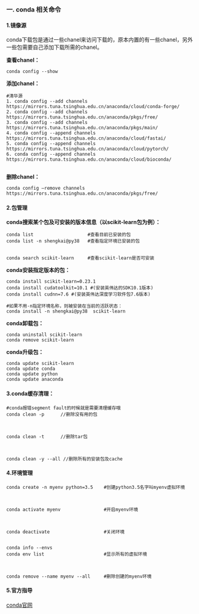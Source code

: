 ### 一. conda 相关命令

#### 1.镜像源

conda下载包是通过一些chanel来访问下载的，原本内置的有一些chanel，另外一些包需要自己添加下载所需的chanel。

**查看chanel：**

```
conda config --show
```

**添加chanel：**

```
#清华源
1. conda config --add channels https://mirrors.tuna.tsinghua.edu.cn/anaconda/cloud/conda-forge/
2. conda config --add channels https://mirrors.tuna.tsinghua.edu.cn/anaconda/pkgs/free/
3. conda config --add channels https://mirrors.tuna.tsinghua.edu.cn/anaconda/pkgs/main/
4. conda config --append channels https://mirrors.tuna.tsinghua.edu.cn/anaconda/cloud/fastai/
5. conda config --append channels https://mirrors.tuna.tsinghua.edu.cn/anaconda/cloud/pytorch/
6. conda config --append channels https://mirrors.tuna.tsinghua.edu.cn/anaconda/cloud/bioconda/


```

**删除chanel：**

```
conda config –remove channels https://mirrors.tuna.tsinghua.edu.cn/anaconda/pkgs/free/
```



#### 2.包管理

**conda搜索某个包及可安装的版本信息（以scikit-learn包为例）：**

```
conda list                    #查看目前已安装的包
conda list -n shengkai@py38   #查看指定环境已安装的包


conda search scikit-learn     #查看scikit-learn是否可安装
```

**conda安装指定版本的包：**

```
conda install scikit-learn=0.23.1
conda install cudatoolkit=10.1 #(安装英伟达的SDK10.1版本)
conda install cudnn=7.6 #(安装英伟达深度学习软件包7.6版本)

#如果不用-n指定环境名称，则被安装在当前的活跃状态：
conda install -n shengkai@py38  scikit-learn  
```

**conda卸载包：**

```
conda uninstall scikit-learn
conda remove scikit-learn
```

**conda升级包：**

```
conda update scikit-learn
conda update conda
conda update python
conda update anaconda
```



#### 3.conda缓存清理：

```
#conda报错segment fault的时候就是需要清理缓存哦
conda clean -p      //删除没有用的包



conda clean -t      //删除tar包



conda clean -y --all //删除所有的安装包及cache
```



#### 4.环境管理

```
conda create -n myenv python=3.5    #创建python3.5名字叫myenv虚拟环境



conda activate myenv                #开启myenv环境



conda deactivate                    #关闭环境


conda info --envs
conda env list                      #显示所有的虚拟环境



conda remove --name myenv --all     #删除创建的myenv环境
```

#### 5.官方指导

[conda官网](https://conda.io/projects/conda/en/latest/user-guide/concepts/packages.html)





